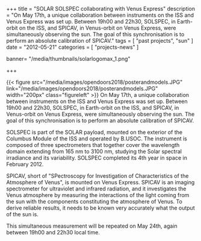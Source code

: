 +++
title = "SOLAR SOLSPEC collaborating with Venus Express"
description = "On May 17th, a unique collaboration between instruments on the ISS and Venus Express was set up. Between 19h00 and 22h30, SOLSPEC, in Earth-orbit on the ISS, and SPICAV, in Venus-orbit on Venus Express, were simultaneously observing the sun. The goal of this synchronisation is to perform an absolute calibration of SPICAV."
tags = [
"past projects",
"sun"
]
date = "2012-05-21"
categories = [
   "projects-news"
]

banner= "/media/thumbnails/solarlogomax_1.png"


+++

<style>
.figureleft {
float: left; 
padding-right:9px; /* marge en pixel à droite de la photo */ 
}
</style>

{{< figure src="/media/images/opendoors2018/posterandmodels.JPG" link="/media/images/opendoors2018/posterandmodels.JPG" width="200px" class="figureleft"  >}}
On May 17th, a unique collaboration between instruments on the ISS and Venus Express was set up. Between 19h00 and 22h30, SOLSPEC, in Earth-orbit on the ISS, and SPICAV, in Venus-orbit on Venus Express, were simultaneously observing the sun. The goal of this synchronisation is to perform an absolute calibration of SPICAV.

SOLSPEC is part of the SOLAR payload, mounted on the exterior of the Columbus Module of the ISS and operated by B.USOC. The instrument is composed of three spectrometers that together cover the wavelength domain extending from 165 nm to 3100 nm, studying the Solar spectral irradiance and its variability. SOLSPEC completed its 4th year in space in February 2012.

SPICAV, short of "SPectroscopy for Investigation of Characteristics of the Atmosphere of Venus", is mounted on Venus Express. SPICAV is an imaging spectrometer for ultraviolet and infrared radiation, and it investigates the Venus atmosphere by measuring the interactions of the light coming from the sun with the components constituting the atmosphere of Venus. To derive reliable results, it needs to be known very accurately what the output of the sun is.

This simultaneous measurement will be repeated on May 24th, again between 19h00 and 22h30 local time.

